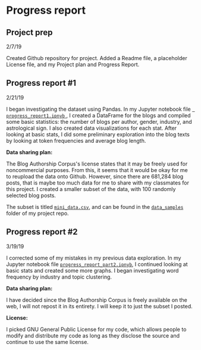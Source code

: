Progress report
====
Project prep
---
2/7/19

Created Github repository for project. Added a Readme file, a placeholder License file, and my Project plan and Progress Report.

Progress report #1
---
2/21/19

I began investigating the dataset using Pandas. In my Jupyter notebook file [` progress_report1.ipnyb` ](https://github.com/Data-Science-for-Linguists-2019/Blog-Sentiment-Analysis/blob/master/progress_report1.ipynb), I created a DataFrame for the blogs and compiled some basic statistics: the number of blogs per author, gender, industry, and astrological sign. I also created data visualizations for each stat. After looking at basic stats, I did some preliminary exploration into the blog texts by looking at token frequencies and average blog length.

__Data sharing plan:__

The Blog Authorship Corpus's license states that it may be freely used for noncommercial purposes. From this, it seems that it would be okay for me to reupload the data onto Github. However, since there are 681,284 blog posts, that is maybe too much data for me to share with my classmates for this project. I created a smaller subset of the data, with 100 randomly selected blog posts.

The subset is titled [`mini_data.csv`](https://github.com/Data-Science-for-Linguists-2019/Blog-Sentiment-Analysis/blob/master/data_samples/mini_data.csv), and can be found in the [`data_samples`](https://github.com/Data-Science-for-Linguists-2019/Blog-Sentiment-Analysis/tree/master/data_samples) folder of my project repo.

Progress report #2
---
3/19/19

I corrected some of my mistakes in my previous data exploration. In my Jupyter notebook file [`progress_report_part2.ipnyb`](https://github.com/Data-Science-for-Linguists-2019/Blog-Sentiment-Analysis/blob/master/progress_report_part2.ipynb), I continued looking at basic stats and created some more graphs. I began investigating word frequency by industry and topic clustering.

__Data sharing plan:__

I have decided since the Blog Authorship Corpus is freely available on the web, I will not repost it in its entirety. I will keep it to just the subset I posted.

__License:__

I picked GNU General Public License for my code, which allows people to modify and distribute my code as long as they disclose the source and continue to use the same license.
